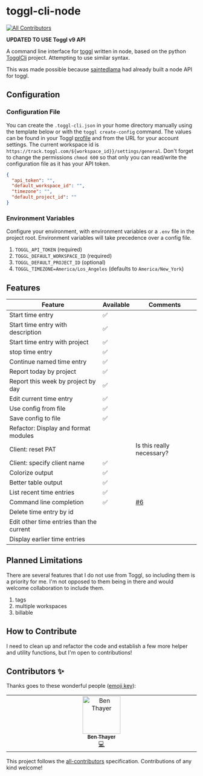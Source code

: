 # toggl-cli-node
<!-- ALL-CONTRIBUTORS-BADGE:START - Do not remove or modify this section -->
[![All Contributors](https://img.shields.io/badge/all_contributors-1-orange.svg?style=flat-square)](#contributors-)
<!-- ALL-CONTRIBUTORS-BADGE:END -->

**UPDATED TO USE Toggl v9 API**

A command line interface for [toggl](https://toggl.com) written in node, based on the python [TogglCli](https://github.com/AuHau/toggl-cli) project. Attempting to use similar syntax.

This was made possible because [saintedlama](https://github.com/saintedlama) had already built a node API for toggl.

## Configuration

### Configuration File

You can create the `.toggl-cli.json` in your home directory manually using the template below or with the `toggl create-config` command. The values can be found in your Toggl [profile](https://track.toggl.com/profile) and from the URL for your account settings. The current workspace id is `https://track.toggl.com/${workspace_id}}/settings/general`. Don't forget to change the permissions `chmod 600` so that only you can read/write the configuration file as it has your API token.

```json
{
  "api_token": "",
  "default_workspace_id": "",
  "timezone": "",
  "default_project_id": ""
}
```
### Environment Variables

Configure your environment, with environment variables or a `.env` file in the project root. Environment variables will take precedence over a config file.

1. `TOGGL_API_TOKEN` (required)
2. `TOGGL_DEFAULT_WORKSPACE_ID` (required)
3. `TOGGL_DEFAULT_PROJECT_ID` (optional)
4. `TOGGL_TIMEZONE=America/Los_Angeles` (defaults to `America/New_York`)


## Features

| Feature                                  | Available | Comments                                                    |
| ---------------------------------------- | --------- | ----------------------------------------------------------- |
| Start time entry                         | ✅         |                                                             |
| Start time entry with description        | ✅         |                                                             |
| Start time entry with project            | ✅         |                                                             |
| stop time entry                          | ✅         |                                                             |
| Continue named time entry                | ✅         |                                                             |
| Report today by project                  | ✅         |                                                             |
| Report this week by project by day       | ✅         |                                                             |
| Edit current time entry                  | ✅         |                                                             |
| Use config from file                     | ✅         |                                                             |
| Save config to file                      | ✅         |                                                             |
| Refactor: Display and format modules     |            |                                                             |
| Client: reset PAT                        |            | Is this really necessary?                                   |
| Client: specify client name              | ✅         |                                                             |
| Colorize output                          | ✅         |                                                             |
| Better table output                      | ✅         |                                                             |
| List recent time entries                 | ✅         |                                                             |
| Command line completion                  | ✅         | [#6](https://github.com/beauraines/toggl-cli-node/issues/6) |
| Delete time entry by id                  |            |                                                             |
| Edit other time entries than the current |            |                                                             |
| Display earlier time entries             |            |                                                             |



## Planned Limitations

There are several features that I do not use from Toggl, so including them is a priority for me. I'm not opposed to them being in there and would welcome collaboration to include them.

1. tags
2. multiple workspaces
3. billable

## How to Contribute

I need to clean up and refactor the code and establish a few more helper and utility functions, but I'm open to contributions!



## Contributors ✨

Thanks goes to these wonderful people ([emoji key](https://allcontributors.org/docs/en/emoji-key)):


<!-- ALL-CONTRIBUTORS-LIST:START - Do not remove or modify this section -->
<!-- prettier-ignore-start -->
<!-- markdownlint-disable -->
<table>
  <tbody>
    <tr>
      <td align="center" valign="top" width="14.28%"><a href="http://benthayer.com"><img src="https://avatars.githubusercontent.com/u/6099299?v=4?s=100" width="100px;" alt="Ben Thayer"/><br /><sub><b>Ben Thayer</b></sub></a><br /><a href="https://github.com/beauraines/toggl-cli/commits?author=benthayer" title="Code">💻</a></td>
    </tr>
  </tbody>
</table>


<!-- markdownlint-restore -->
<!-- prettier-ignore-end -->

<!-- ALL-CONTRIBUTORS-LIST:END -->

This project follows the [all-contributors](https://github.com/all-contributors/all-contributors) specification. Contributions of any kind welcome!

